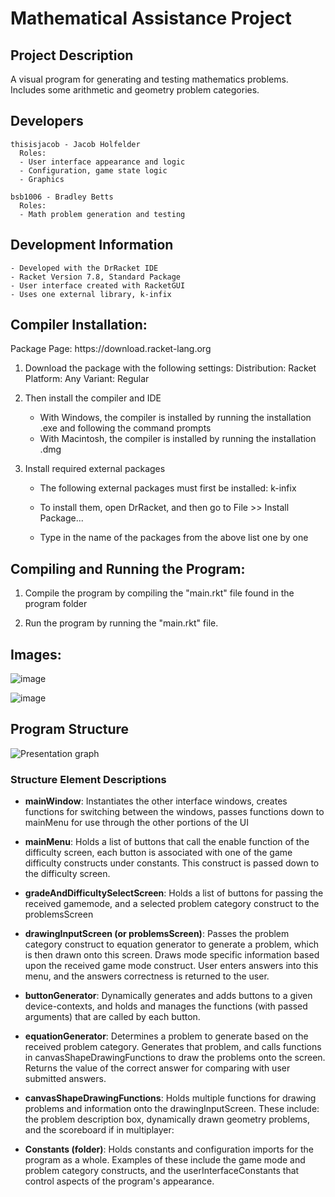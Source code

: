 <h1>Mathematical Assistance Project</h1>
  <h2>Project Description</h2>  
  
  A visual program for generating and testing mathematics problems. Includes some arithmetic and geometry problem categories.
  
  <h2>Developers</h2>
  
    thisisjacob - Jacob Holfelder
      Roles:
      - User interface appearance and logic
      - Configuration, game state logic
      - Graphics 
      
    bsb1006 - Bradley Betts
      Roles:
      - Math problem generation and testing

  <h2>Development Information</h2>
  
    - Developed with the DrRacket IDE
    - Racket Version 7.8, Standard Package
    - User interface created with RacketGUI
    - Uses one external library, k-infix

  <h2>Compiler Installation:</h2>
Package Page: https://download.racket-lang.org

1. Download the package with the following settings:
Distribution: Racket
Platform: Any
Variant: Regular

2. Then install the compiler and IDE
    - With Windows, the compiler is installed by running the installation .exe and following the command prompts
    - With Macintosh, the compiler is installed by running the installation .dmg

3. Install required external packages
    - The following external packages must first be installed:
        k-infix
        
    - To install them, open DrRacket, and then go to File >> Install Package... 
    - Type in the name of the packages from the above list one by one
        
        
<h2>Compiling and Running the Program:</h2>

1. Compile the program by compiling the "main.rkt" file found in the program folder

2. Run the program by running the "main.rkt" file.

<h2>Images:</h2>

![image](https://user-images.githubusercontent.com/42303925/98432679-9f994900-208e-11eb-9531-44e963b0ce20.PNG)

![image](https://user-images.githubusercontent.com/42303925/98432693-cce5f700-208e-11eb-9a71-c281c93cd469.PNG)

<h2>Program Structure</h2>

![Presentation graph](https://user-images.githubusercontent.com/42303925/98455949-24469e80-2145-11eb-8d1c-d188d04e4603.png)

<h3>Structure Element Descriptions</h3>

  - <b>mainWindow</b>: Instantiates the other interface windows, creates functions for switching between the windows, passes functions down to mainMenu for use through the other portions of the UI

  - <b>mainMenu</b>: Holds a list of buttons that call the enable function of the difficulty screen, each button is associated with one of the game difficulty constructs under constants. This construct is passed down to the difficulty screen.

  - <b>gradeAndDifficultySelectScreen</b>: Holds a list of buttons for passing the received gamemode, and a selected problem category construct to the problemsScreen

  - <b>drawingInputScreen (or problemsScreen)</b>: Passes the problem category construct to equation generator to generate a problem, which is then drawn onto this screen. Draws mode specific information based upon the received game mode construct. User enters answers into this menu, and the answers correctness is returned to the user.

  - <b>buttonGenerator</b>: Dynamically generates and adds buttons to a given device-contexts, and holds and manages the functions (with passed arguments) that are called by each button.

  - <b>equationGenerator</b>: Determines a problem to generate based on the received problem category. Generates that problem, and calls functions in canvasShapeDrawingFunctions to draw the problems onto the screen. Returns the value of the correct answer for comparing with user submitted answers.

  - <b>canvasShapeDrawingFunctions</b>: Holds multiple functions for drawing problems and information onto the drawingInputScreen. These include: the problem description box, dynamically drawn geometry problems, and the scoreboard if in multiplayer:

  - <b>Constants (folder)</b>: Holds constants and configuration imports for the program as a whole. Examples of these include the game mode and problem category constructs, and the userInterfaceConstants that control aspects of the program's appearance.


